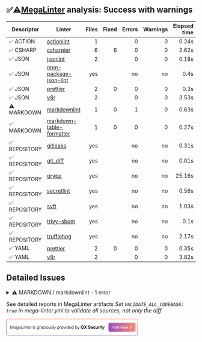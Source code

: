## ✅⚠️[MegaLinter](https://megalinter.io/9.0.1) analysis: Success with warnings



| Descriptor  |                                               Linter                                                |Files|Fixed|Errors|Warnings|Elapsed time|
|-------------|-----------------------------------------------------------------------------------------------------|----:|----:|-----:|-------:|-----------:|
|✅ ACTION    |[actionlint](https://megalinter.io/9.0.1/descriptors/action_actionlint)                              |    1|     |     0|       0|       0.24s|
|✅ CSHARP    |[csharpier](https://megalinter.io/9.0.1/descriptors/csharp_csharpier)                                |    6|    6|     0|       0|       2.62s|
|✅ JSON      |[jsonlint](https://megalinter.io/9.0.1/descriptors/json_jsonlint)                                    |    2|     |     0|       0|       0.18s|
|✅ JSON      |[npm-package-json-lint](https://megalinter.io/9.0.1/descriptors/json_npm_package_json_lint)          |  yes|     |    no|      no|        0.4s|
|✅ JSON      |[prettier](https://megalinter.io/9.0.1/descriptors/json_prettier)                                    |    2|    0|     0|       0|        0.3s|
|✅ JSON      |[v8r](https://megalinter.io/9.0.1/descriptors/json_v8r)                                              |    2|     |     0|       0|       3.53s|
|⚠️ MARKDOWN  |[markdownlint](https://megalinter.io/9.0.1/descriptors/markdown_markdownlint)                        |    1|    0|     1|       0|       0.63s|
|✅ MARKDOWN  |[markdown-table-formatter](https://megalinter.io/9.0.1/descriptors/markdown_markdown_table_formatter)|    1|    0|     0|       0|       0.27s|
|✅ REPOSITORY|[gitleaks](https://megalinter.io/9.0.1/descriptors/repository_gitleaks)                              |  yes|     |    no|      no|       0.31s|
|✅ REPOSITORY|[git_diff](https://megalinter.io/9.0.1/descriptors/repository_git_diff)                              |  yes|     |    no|      no|       0.01s|
|✅ REPOSITORY|[grype](https://megalinter.io/9.0.1/descriptors/repository_grype)                                    |  yes|     |    no|      no|      25.16s|
|✅ REPOSITORY|[secretlint](https://megalinter.io/9.0.1/descriptors/repository_secretlint)                          |  yes|     |    no|      no|       0.56s|
|✅ REPOSITORY|[syft](https://megalinter.io/9.0.1/descriptors/repository_syft)                                      |  yes|     |    no|      no|       1.03s|
|✅ REPOSITORY|[trivy-sbom](https://megalinter.io/9.0.1/descriptors/repository_trivy_sbom)                          |  yes|     |    no|      no|        0.1s|
|✅ REPOSITORY|[trufflehog](https://megalinter.io/9.0.1/descriptors/repository_trufflehog)                          |  yes|     |    no|      no|       2.17s|
|✅ YAML      |[prettier](https://megalinter.io/9.0.1/descriptors/yaml_prettier)                                    |    2|    0|     0|       0|       0.35s|
|✅ YAML      |[v8r](https://megalinter.io/9.0.1/descriptors/yaml_v8r)                                              |    2|     |     0|       0|       3.82s|

## Detailed Issues

<details>
<summary>⚠️ MARKDOWN / markdownlint - 1 error</summary>

```
sqlProject/migration-tools/sql-to-graph/README.md:102 MD040/fenced-code-language Fenced code blocks should have a language specified [Context: "```"]
```

</details>

See detailed reports in MegaLinter artifacts
_Set `VALIDATE_ALL_CODEBASE: true` in mega-linter.yml to validate all sources, not only the diff_

[![MegaLinter is graciously provided by OX Security](https://raw.githubusercontent.com/oxsecurity/megalinter/main/docs/assets/images/ox-banner.png)](https://www.ox.security/?ref=megalinter)